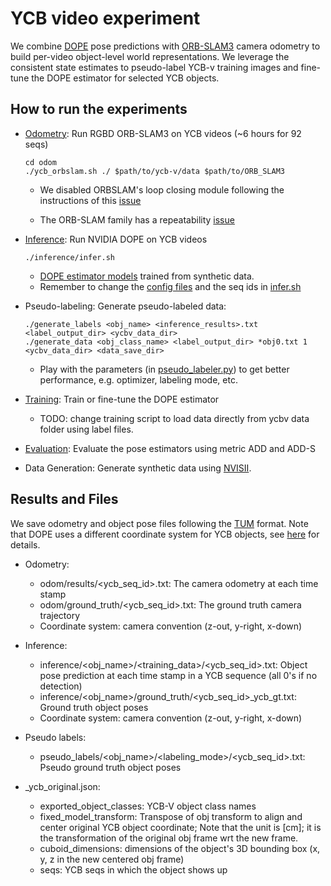 # YCB video experiment
We combine [DOPE](https://github.com/NVlabs/Deep_Object_Pose) pose predictions with [ORB-SLAM3](https://github.com/UZ-SLAMLab/ORB_SLAM3) camera odometry to build per-video object-level world representations.
We leverage the consistent state estimates to pseudo-label YCB-v training images and fine-tune the DOPE estimator for selected YCB objects.

## How to run the experiments
- [Odometry](odom/): Run RGBD ORB-SLAM3 on YCB videos (~6 hours for 92 seqs)

    ```
    cd odom
    ./ycb_orbslam.sh ./ $path/to/ycb-v/data $path/to/ORB_SLAM3
    ```
    - We disabled ORBSLAM's loop closing module following the instructions of this [issue](https://github.com/raulmur/ORB_SLAM2/issues/256)

    - The ORB-SLAM family has a repeatability [issue](https://github.com/UZ-SLAMLab/ORB_SLAM3/issues/71)

- [Inference](inference/): Run NVIDIA DOPE on YCB videos
    ```
    ./inference/infer.sh
    ```
    - [DOPE estimator models](https://drive.google.com/drive/folders/1DfoA3m_Bm0fW8tOWXGVxi4ETlLEAgmcg) trained from synthetic data.
    - Remember to change the [config files](inference/config_inference/) and the seq ids in [infer.sh](inference/infer.sh)

- Pseudo-labeling: Generate pseudo-labeled data:
    ```
    ./generate_labels <obj_name> <inference_results>.txt <label_output_dir> <ycbv_data_dir>
    ./generate_data <obj_class_name> <label_output_dir> *obj0.txt 1 <ycbv_data_dir> <data_save_dir>
    ```
    - Play with the parameters (in [pseudo_labeler.py](../../src/pseudo_labeler.py)) to get better performance, e.g. optimizer, labeling mode, etc.

- [Training](train2/): Train or fine-tune the DOPE estimator
    - TODO: change training script to load data directly from ycbv data folder using label files.

- [Evaluation](evaluation/): Evaluate the pose estimators using metric ADD and ADD-S

- Data Generation: Generate synthetic data using [NVISII](https://github.com/owl-project/NVISII).


## Results and Files

We save odometry and object pose files following the [TUM](https://vision.in.tum.de/data/datasets/rgbd-dataset/file_formats) format. Note that DOPE uses a different coordinate system for YCB objects, see [here](https://research.nvidia.com/sites/default/files/pubs/2018-06_Falling-Things/readme_0.txt) for details.

- Odometry:
    - odom/results/<ycb_seq_id>.txt: The camera odometry at each time stamp
    - odom/ground_truth/<ycb_seq_id>.txt: The ground truth camera trajectory
    - Coordinate system: camera convention (z-out, y-right, x-down)

- Inference:
    - inference/<obj_name>/<training_data>/<ycb_seq_id>.txt: Object pose prediction at each time stamp in a YCB sequence (all 0's if no detection)
    - inference/<obj_name>/ground_truth/<ycb_seq_id>_ycb_gt.txt: Ground truth object poses
    - Coordinate system: camera convention (z-out, y-right, x-down)

- Pseudo labels:
    - pseudo_labels/<obj_name>/<labeling_mode>/<ycb_seq_id>.txt: Pseudo ground truth object poses

- _ycb_original.json:
    - exported_object_classes: YCB-V object class names
    - fixed_model_transform: Transpose of obj transform to align and center original YCB object coordinate; Note that the unit is [cm]; it is the transformation of the original obj frame wrt the new frame.
    - cuboid_dimensions: dimensions of the object's 3D bounding box (x, y, z in the new centered obj frame)
    - seqs: YCB seqs in which the object shows up
